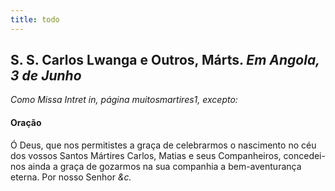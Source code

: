 ```yaml
---
title: todo
---
```

<h2 class="text-center">S. S. Carlos Lwanga e Outros, Márts. <em>Em Angola, 3 de Junho</em></h2>

<em>Como Missa Intret in, página muitosmartires1, excepto:</em>

<h4 class="text-center">Oração</h4>
<div class="container-fluid">
<div class="row">
<div class="dropcap text-justify">

</div>
<div class="dropcap text-justify">
Ó Deus, que nos permitistes a graça de celebrarmos o nascimento no céu dos vossos Santos Mártires Carlos, Matias e seus Companheiros, concedei-nos ainda a graça de gozarmos na sua companhia a bem-aventurança eterna. Por nosso Senhor <em>&c.</em>
</div>
</div>
</div>